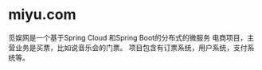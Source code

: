 # miyu.com

觅娱网是一个基于Spring Cloud 和Spring Boot的分布式的微服务
电商项目，主营业务是买票，比如说音乐会的门票。
项目包含有订票系统，用户系统，支付系统等。

